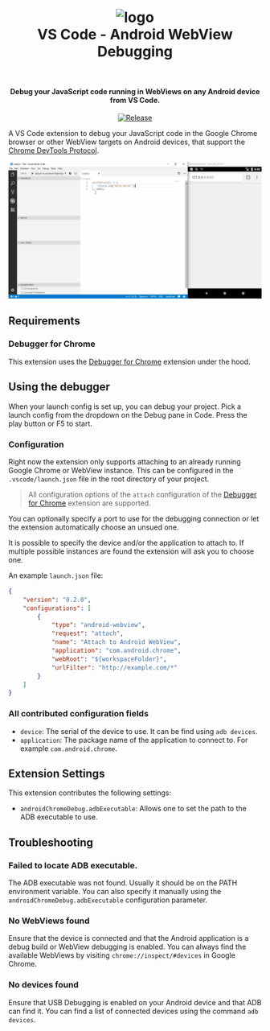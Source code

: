 <h1 align="center">
  <br>
    <img src="https://github.com/mpotthoff/vscode-android-webview-debug/raw/master/images/icon.png" alt="logo" width="200">
  <br>
  VS Code - Android WebView Debugging
  <br>
  <br>
</h1>

<h4 align="center">Debug your JavaScript code running in WebViews on any Android device from VS Code.</h4>

<p align="center">
  <a href="https://github.com/mpotthoff/vscode-android-webview-debug/releases"><img src="https://img.shields.io/github/release/mpotthoff/vscode-android-webview-debug.svg" alt="Release"></a>
</p>

A VS Code extension to debug your JavaScript code in the Google Chrome browser or other WebView targets on Android devices, that support the [Chrome DevTools Protocol](https://chromedevtools.github.io/debugger-protocol-viewer/).

![Demo](images/demo.gif)

## Requirements

### Debugger for Chrome

This extension uses the [Debugger for Chrome](https://github.com/Microsoft/vscode-chrome-debug) extension under the hood.

## Using the debugger

When your launch config is set up, you can debug your project. Pick a launch config from the dropdown on the Debug pane in Code. Press the play button or F5 to start.

### Configuration

Right now the extension only supports attaching to an already running Google Chrome or WebView instance. This can be configured in the `.vscode/launch.json` file in the root directory of your project.

> All configuration options of the `attach` configuration of the [Debugger for Chrome](https://github.com/Microsoft/vscode-chrome-debug#attach) extension are supported.

You can optionally specify a port to use for the debugging connection or let the extension automatically choose an unsued one.

It is possible to specify the device and/or the application to attach to. If multiple possible instances are found the extension will ask you to choose one.

An example `launch.json` file:
```json
{
    "version": "0.2.0",
    "configurations": [
        {
            "type": "android-webview",
            "request": "attach",
            "name": "Attach to Android WebView",
            "application": "com.android.chrome",
            "webRoot": "${workspaceFolder}",
            "urlFilter": "http://example.com/*"
        }
    ]
}
```

### All contributed configuration fields

* `device`: The serial of the device to use. It can be find using `adb devices`.
* `application`: The package name of the application to connect to. For example `com.android.chrome`.

## Extension Settings

This extension contributes the following settings:

* `androidChromeDebug.adbExecutable`: Allows one to set the path to the ADB executable to use.

## Troubleshooting

### Failed to locate ADB executable.

The ADB executable was not found. Usually it should be on the PATH environment variable. You can also specify it manually using the `androidChromeDebug.adbExecutable` configuration parameter.

### No WebViews found

Ensure that the device is connected and that the Android application is a debug build or WebView debugging is enabled. You can always find the available WebViews by visiting `chrome://inspect/#devices` in Google Chrome.

### No devices found

Ensure that USB Debugging is enabled on your Android device and that ADB can find it. You can find a list of connected devices using the command `adb devices`.